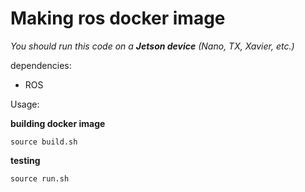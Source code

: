 # Making ros docker image
*You should run this code on a **Jetson device** (Nano, TX, Xavier, etc.)*

dependencies: 
- ROS

Usage:

**building docker image**

    source build.sh

**testing**

    source run.sh
